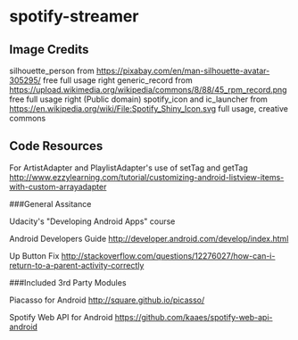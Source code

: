 # spotify-streamer

## Image Credits

silhouette_person from https://pixabay.com/en/man-silhouette-avatar-305295/  free full usage right
generic_record from https://upload.wikimedia.org/wikipedia/commons/8/88/45_rpm_record.png free full usage right (Public domain)
spotify_icon and ic_launcher from https://en.wikipedia.org/wiki/File:Spotify_Shiny_Icon.svg full usage, creative commons

## Code Resources

For ArtistAdapter and PlaylistAdapter's use of setTag and getTag
http://www.ezzylearning.com/tutorial/customizing-android-listview-items-with-custom-arrayadapter

###General Assitance

Udacity's "Developing Android Apps" course

Android Developers Guide
http://developer.android.com/develop/index.html

Up Button Fix
http://stackoverflow.com/questions/12276027/how-can-i-return-to-a-parent-activity-correctly

###Included 3rd Party Modules

Piacasso for Android
http://square.github.io/picasso/

Spotify Web API for Android
https://github.com/kaaes/spotify-web-api-android
